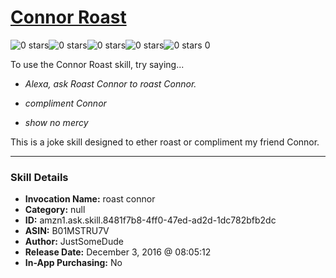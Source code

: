 # [Connor Roast](http://alexa.amazon.com/#skills/amzn1.ask.skill.8481f7b8-4ff0-47ed-ad2d-1dc782bfb2dc)
![0 stars](../../images/ic_star_border_black_18dp_1x.png)![0 stars](../../images/ic_star_border_black_18dp_1x.png)![0 stars](../../images/ic_star_border_black_18dp_1x.png)![0 stars](../../images/ic_star_border_black_18dp_1x.png)![0 stars](../../images/ic_star_border_black_18dp_1x.png) 0

To use the Connor Roast skill, try saying...

* *Alexa, ask Roast Connor to roast Connor.*

* *compliment Connor*

* *show no mercy*

This is a joke skill designed to ether roast or compliment my friend Connor.

***

### Skill Details

* **Invocation Name:** roast connor
* **Category:** null
* **ID:** amzn1.ask.skill.8481f7b8-4ff0-47ed-ad2d-1dc782bfb2dc
* **ASIN:** B01MSTRU7V
* **Author:** JustSomeDude
* **Release Date:** December 3, 2016 @ 08:05:12
* **In-App Purchasing:** No

